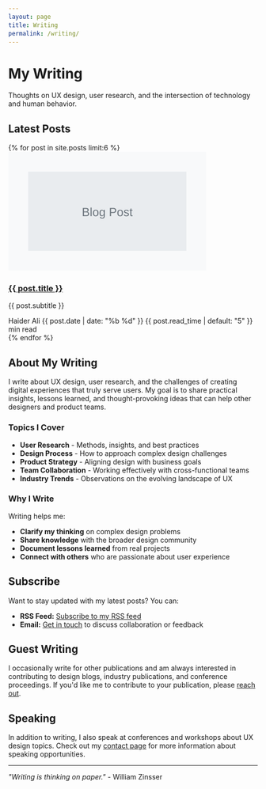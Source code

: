 ```yaml
---
layout: page
title: Writing
permalink: /writing/
---
```


# My Writing

Thoughts on UX design, user research, and the intersection of technology and human behavior.

## Latest Posts

<div class="blog-posts-grid">
{% for post in site.posts limit:6 %}
  <article class="blog-post-card">
    <div class="post-image">
      <img src="/assets/images/blog/placeholder.svg" alt="{{ post.title }}" />
    </div>
    <div class="post-content">
      <h3><a href="{{ post.url }}">{{ post.title }}</a></h3>
      <p class="post-subtitle">{{ post.subtitle }}</p>
      <div class="post-meta">
        <span class="author">Haider Ali</span>
        <span class="date">{{ post.date | date: "%b %d" }}</span>
        <span class="read-time">{{ post.read_time | default: "5" }} min read</span>
      </div>
    </div>
  </article>
{% endfor %}
</div>

## About My Writing

I write about UX design, user research, and the challenges of creating digital experiences that truly serve users. My goal is to share practical insights, lessons learned, and thought-provoking ideas that can help other designers and product teams.

### Topics I Cover

- **User Research** - Methods, insights, and best practices
- **Design Process** - How to approach complex design challenges
- **Product Strategy** - Aligning design with business goals
- **Team Collaboration** - Working effectively with cross-functional teams
- **Industry Trends** - Observations on the evolving landscape of UX

### Why I Write

Writing helps me:
- **Clarify my thinking** on complex design problems
- **Share knowledge** with the broader design community
- **Document lessons learned** from real projects
- **Connect with others** who are passionate about user experience

## Subscribe

Want to stay updated with my latest posts? You can:

- **RSS Feed:** [Subscribe to my RSS feed](/feed.xml)
- **Email:** [Get in touch](mailto:hello@haiderali.co) to discuss collaboration or feedback

## Guest Writing

I occasionally write for other publications and am always interested in contributing to design blogs, industry publications, and conference proceedings. If you'd like me to contribute to your publication, please [reach out](/contact/).

## Speaking

In addition to writing, I also speak at conferences and workshops about UX design topics. Check out my [contact page](/contact/) for more information about speaking opportunities.

---

*"Writing is thinking on paper."* - William Zinsser
